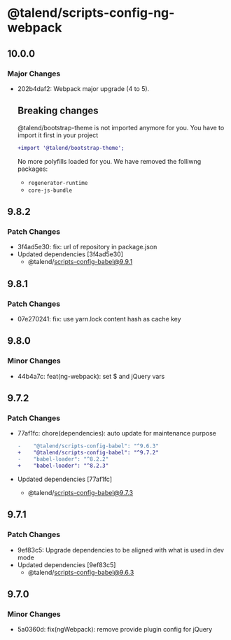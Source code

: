 # @talend/scripts-config-ng-webpack

## 10.0.0

### Major Changes

- 202b4daf2: Webpack major upgrade (4 to 5).

  ## Breaking changes

  @talend/bootstrap-theme is not imported anymore for you. You have to import it first in your project

  ```diff
  +import '@talend/bootstrap-theme';
  ```

  No more polyfills loaded for you. We have removed the folliwng packages:

  - `regenerator-runtime`
  - `core-js-bundle`

## 9.8.2

### Patch Changes

- 3f4ad5e30: fix: url of repository in package.json
- Updated dependencies [3f4ad5e30]
  - @talend/scripts-config-babel@9.9.1

## 9.8.1

### Patch Changes

- 07e270241: fix: use yarn.lock content hash as cache key

## 9.8.0

### Minor Changes

- 44b4a7c: feat(ng-webpack): set \$ and jQuery vars

## 9.7.2

### Patch Changes

- 77af1fc: chore(dependencies): auto update for maintenance purpose

  ```diff
  -    "@talend/scripts-config-babel": "^9.6.3"
  +    "@talend/scripts-config-babel": "^9.7.2"
  -    "babel-loader": "^8.2.2"
  +    "babel-loader": "^8.2.3"
  ```

- Updated dependencies [77af1fc]
  - @talend/scripts-config-babel@9.7.3

## 9.7.1

### Patch Changes

- 9ef83c5: Upgrade dependencies to be aligned with what is used in dev mode
- Updated dependencies [9ef83c5]
  - @talend/scripts-config-babel@9.6.3

## 9.7.0

### Minor Changes

- 5a0360d: fix(ngWebpack): remove provide plugin config for jQuery

